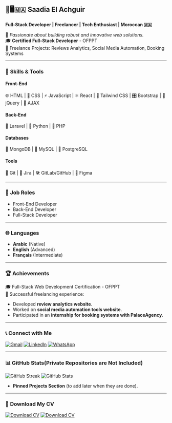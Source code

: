 ## 🧕🖥️🇲🇦 **Saadia El Achguir**  

**Full-Stack Developer | Freelancer | Tech Enthusiast | Moroccan 🇲🇦**  

🌟 *Passionate about building robust and innovative web solutions.*  
🎓 **Certified Full-Stack Developer** - OFPPT  
💼 Freelance Projects: Reviews Analytics, Social Media Automation, Booking Systems  

---

### 🔧 **Skills & Tools**  
#### Front-End  
🌐 HTML | 🎨 CSS | ⚡ JavaScript | ⚛️ React | 🌈 Tailwind CSS | 🎛️ Bootstrap | 💠 jQuery | 🔄 AJAX  
#### Back-End  
🌟 Laravel | 🐍 Python | 🐘 PHP  
#### Databases  
🍃 MongoDB | 🐬 MySQL | 🐘 PostgreSQL  
#### Tools  
📂 Git | 🚦 Jira | 🛠️ GitLab/GitHub | 🎨 Figma  

---

### 💼 **Job Roles**  
- Front-End Developer  
- Back-End Developer  
- Full-Stack Developer  

---

### 🌐 **Languages**  
- **Arabic** (Native)  
- **English** (Advanced)
- **Français** (Intermediate)  

---

### 🏆 **Achievements**  
🎓 Full-Stack Web Development Certification - OFPPT  
🌟 Successful freelancing experience:  
- Developed **review analytics website**.  
- Worked on **social media automation tools website**.  
- Participated in an **internship for booking systems with PalaceAgency**.  

---

### 📞 **Connect with Me**  
[![Gmail](https://img.icons8.com/?size=60&id=P7UIlhbpWzZm&format=png&color=000000)](mailto:saadiaelachguir@gmail.com) [![LinkedIn](https://img.icons8.com/?size=60&id=xuvGCOXi8Wyg&format=png&color=000000)](https://www.linkedin.com/in/saadia-el-achguir-6b38772b2/)  [![WhatsApp](https://img.icons8.com/?size=60&id=A1JUR9NRH7sC&format=png&color=000000)](https://wa.me/+212762386899)  

---

### 📊 **GitHub Stats(Private Repositories are Not Included)**  
![GitHub Streak](https://streak-stats.demolab.com?user=SaadiaEl08&theme=radical) 
![GitHub Stats](https://github-readme-stats.vercel.app/api?username=SaadiaEl08&show_icons=true&include_all_commits=true&theme=radical)

- **Pinned Projects Section** (to add later when they are done).  

--- 
### 📄 **Download My CV**  

[![Download CV](https://img.shields.io/badge/Download%20CV%20eng-PDF-blue?style=for-the-badge)](https://drive.google.com/file/d/1mwfNPzzRotZ0gVnZG2L9-In_ey6oPH2c/view?usp=sharing)
[![Download CV](https://img.shields.io/badge/Download%20CV%20fr-PDF-blue?style=for-the-badge)](https://drive.google.com/file/d/1ASeZTTKmb6LD5RxFed6IeW_UQusnhHei/view?usp=sharing)



